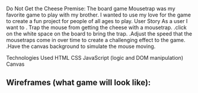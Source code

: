 Do Not Get the Cheese
Premise: The board game Mousetrap was my favorite game to play with my brother. I wanted to use my love for the game to create a fun project for people of all ages to play.
User Story
As a user I want to
. Trap the mouse from getting the cheese with a mousetrap.
.click on the white space on the board to bring the trap.
.Adjust the speed that the mousetraps come in over time to create a challenging effect to the game.
.Have the canvas background to simulate the mouse moving.

Technologies Used
HTML
CSS
JavaScript (logic and DOM manipulation)
Canvas 

## Wireframes (what game will look like):
